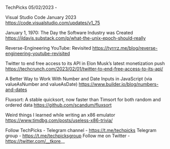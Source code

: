 TechPicks 05/02/2023 -

Visual Studio Code January 2023
https://code.visualstudio.com/updates/v1_75

January 1, 1970: The Day the Software Industry was Created
https://jldavis.substack.com/p/what-the-unix-epoch-should-really

Reverse-Engineering YouTube: Revisited
https://tyrrrz.me/blog/reverse-engineering-youtube-revisited

Twitter to end free access to its API in Elon Musk’s latest monetization push
https://techcrunch.com/2023/02/01/twitter-to-end-free-access-to-its-api/

A Better Way to Work With Number and Date Inputs in JavaScript (via valueAsNumber and valueAsDate)
https://www.builder.io/blog/numbers-and-dates

Fluxsort: A stable quicksort, now faster than Timsort for both random and ordered data
https://github.com/scandum/fluxsort

Weird things I learned while writing an x86 emulator
https://www.timdbg.com/posts/useless-x86-trivia/

Follow TechPicks -
Telegram channel - https://t.me/techpicks
Telegram group - https://t.me/techpicksgroup
Follow me on Twitter - https://twitter.com/__tkore__